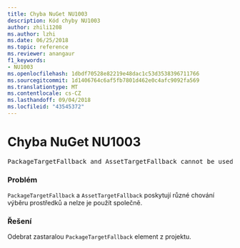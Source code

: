 ```yaml
---
title: Chyba NuGet NU1003
description: Kód chyby NU1003
author: zhili1208
ms.author: lzhi
ms.date: 06/25/2018
ms.topic: reference
ms.reviewer: anangaur
f1_keywords:
- NU1003
ms.openlocfilehash: 1dbdf70528e82219e48dac1c53d3538396711766
ms.sourcegitcommit: 1d1406764c6af5fb7801d462e0c4afc9092fa569
ms.translationtype: MT
ms.contentlocale: cs-CZ
ms.lasthandoff: 09/04/2018
ms.locfileid: "43545372"
---
```

# <a name="nuget-error-nu1003"></a>Chyba NuGet NU1003

<pre>PackageTargetFallback and AssetTargetFallback cannot be used together. Remove PackageTargetFallback(deprecated) references from the project environment.</pre>

### <a name="issue"></a>Problém
`PackageTargetFallback` a `AssetTargetFallback` poskytují různé chování výběru prostředků a nelze je použít společně.

### <a name="solution"></a>Řešení
Odebrat zastaralou `PackageTargetFallback` element z projektu.